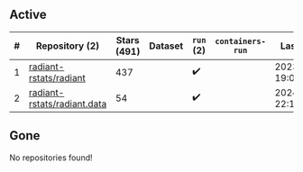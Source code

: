 ## Active
| # | Repository (2) | Stars (491) | Dataset | `run` (2) | `containers-run` | Last Modified |
| --- | --- | --- | --- | --- | --- | --- |
| 1 | [radiant-rstats/radiant](https://github.com/radiant-rstats/radiant) | 437 |  | :heavy_check_mark: |  | 2023-12-20 19:00:06+00:00 |
| 2 | [radiant-rstats/radiant.data](https://github.com/radiant-rstats/radiant.data) | 54 |  | :heavy_check_mark: |  | 2024-02-05 22:15:28+00:00 |

## Gone
No repositories found!
